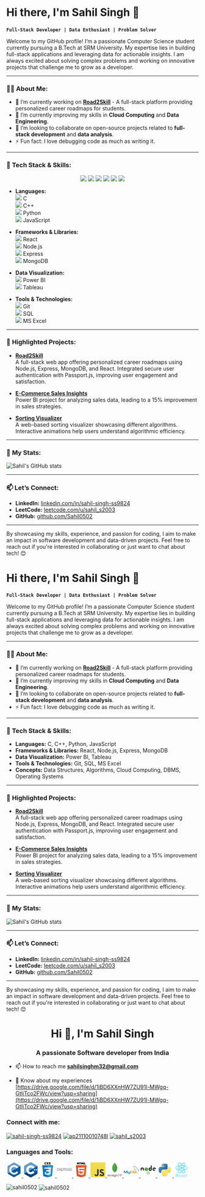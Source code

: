 # Hi there, I'm Sahil Singh 👋  

**`Full-Stack Developer | Data Enthusiast | Problem Solver`**

Welcome to my GitHub profile! I’m a passionate Computer Science student currently pursuing a B.Tech at SRM University. My expertise lies in building full-stack applications and leveraging data for actionable insights. I am always excited about solving complex problems and working on innovative projects that challenge me to grow as a developer.

---

### 👨‍💻 **About Me:**
- 🔭 I’m currently working on **[Road2Skill](https://github.com/mdehteshamansari/Road2Skill)** - A full-stack platform providing personalized career roadmaps for students.
- 🌱 I’m currently improving my skills in **Cloud Computing** and **Data Engineering**.
- 👯 I’m looking to collaborate on open-source projects related to **full-stack development** and **data analysis**.
- ⚡ Fun fact: I love debugging code as much as writing it.

---

### 🔧 **Tech Stack & Skills:**

<p align="center">
  <img src="https://media.giphy.com/media/ln7z2eWriiQAllfVcn/giphy.gif" width="50"> <img src="https://media.giphy.com/media/KAq5w47R9rmTuvWOWa/giphy.gif" width="50"> <img src="https://media.giphy.com/media/kH1DBkPNyZPOk0BxrM/giphy.gif" width="50"> <img src="https://media.giphy.com/media/XAxylRMCdpbEWUAvr8/giphy.gif" width="50"> <img src="https://media.giphy.com/media/QssGEmpkyEOhBCb7e1/giphy.gif" width="50"> <img src="https://media.giphy.com/media/jTNG3RF6EwbkpD4LZx/giphy.gif" width="50">
</p>

- **Languages:**  
  <img src="https://media.giphy.com/media/ln7z2eWriiQAllfVcn/giphy.gif" width="30"> C  
  <img src="https://media.giphy.com/media/KAq5w47R9rmTuvWOWa/giphy.gif" width="30"> C++  
  <img src="https://media.giphy.com/media/XAxylRMCdpbEWUAvr8/giphy.gif" width="30"> Python  
  <img src="https://media.giphy.com/media/QssGEmpkyEOhBCb7e1/giphy.gif" width="30"> JavaScript

- **Frameworks & Libraries:**  
  <img src="https://media.giphy.com/media/kH1DBkPNyZPOk0BxrM/giphy.gif" width="30"> React  
  <img src="https://media.giphy.com/media/jTNG3RF6EwbkpD4LZx/giphy.gif" width="30"> Node.js  
  <img src="https://media.giphy.com/media/jTNG3RF6EwbkpD4LZx/giphy.gif" width="30"> Express  
  <img src="https://media.giphy.com/media/jTNG3RF6EwbkpD4LZx/giphy.gif" width="30"> MongoDB  

- **Data Visualization:**  
  <img src="https://media.giphy.com/media/SWoSkN6DxTszqIKEqv/giphy.gif" width="30"> Power BI  
  <img src="https://media.giphy.com/media/SWoSkN6DxTszqIKEqv/giphy.gif" width="30"> Tableau

- **Tools & Technologies:**  
  <img src="https://media.giphy.com/media/IdyAQJVN2kVPNUrojM/giphy.gif" width="30"> Git  
  <img src="https://media.giphy.com/media/26tn33aiTi1jkl6H6/giphy.gif" width="30"> SQL  
  <img src="https://media.giphy.com/media/26tn33aiTi1jkl6H6/giphy.gif" width="30"> MS Excel

---

### 📂 **Highlighted Projects:**
- **[Road2Skill](https://github.com/mdehteshamansari/Road2Skill)**  
  A full-stack web app offering personalized career roadmaps using Node.js, Express, MongoDB, and React. Integrated secure user authentication with Passport.js, improving user engagement and satisfaction.
  
- **[E-Commerce Sales Insights](https://github.com/Sahil0502/E-Commerce-Sales-Insights-Analysis-using-POWERBI)**  
  Power BI project for analyzing sales data, leading to a 15% improvement in sales strategies.

- **[Sorting Visualizer](https://github.com/Sahil0502/Sorting-Visulaizer)**  
  A web-based sorting visualizer showcasing different algorithms. Interactive animations help users understand algorithmic efficiency.

---

### 🚀 **My Stats:**
![Sahil's GitHub stats](https://github-readme-stats.vercel.app/api?username=Sahil0502&show_icons=true&theme=radical)

---

### 📫 **Let’s Connect:**
- **LinkedIn:** [linkedin.com/in/sahil-singh-ss9824](https://www.linkedin.com/in/sahil-singh-ss9824/)
- **LeetCode:** [leetcode.com/u/sahil_s2003](https://leetcode.com/u/sahil_s2003)
- **GitHub:** [github.com/Sahil0502](https://github.com/Sahil0502)

---

By showcasing my skills, experience, and passion for coding, I aim to make an impact in software development and data-driven projects. Feel free to reach out if you're interested in collaborating or just want to chat about tech! 😊



# Hi there, I'm Sahil Singh 👋  

**`Full-Stack Developer | Data Enthusiast | Problem Solver`**

Welcome to my GitHub profile! I’m a passionate Computer Science student currently pursuing a B.Tech at SRM University. My expertise lies in building full-stack applications and leveraging data for actionable insights. I am always excited about solving complex problems and working on innovative projects that challenge me to grow as a developer.

---

### 👨‍💻 **About Me:**
- 🔭 I’m currently working on **[Road2Skill](https://github.com/mdehteshamansari/Road2Skill)** - A full-stack platform providing personalized career roadmaps for students.
- 🌱 I’m currently improving my skills in **Cloud Computing** and **Data Engineering**.
- 👯 I’m looking to collaborate on open-source projects related to **full-stack development** and **data analysis**.
- ⚡ Fun fact: I love debugging code as much as writing it.

---

### 🔧 **Tech Stack & Skills:**
- **Languages:** C, C++, Python, JavaScript  
- **Frameworks & Libraries:** React, Node.js, Express, MongoDB  
- **Data Visualization:** Power BI, Tableau  
- **Tools & Technologies:** Git, SQL, MS Excel  
- **Concepts:** Data Structures, Algorithms, Cloud Computing, DBMS, Operating Systems

---

### 📂 **Highlighted Projects:**
- **[Road2Skill](https://github.com/mdehteshamansari/Road2Skill)**  
  A full-stack web app offering personalized career roadmaps using Node.js, Express, MongoDB, and React. Integrated secure user authentication with Passport.js, improving user engagement and satisfaction.
  
- **[E-Commerce Sales Insights](https://github.com/Sahil0502/E-Commerce-Sales-Insights-Analysis-using-POWERBI)**  
  Power BI project for analyzing sales data, leading to a 15% improvement in sales strategies.

- **[Sorting Visualizer](https://github.com/Sahil0502/Sorting-Visulaizer)**  
  A web-based sorting visualizer showcasing different algorithms. Interactive animations help users understand algorithmic efficiency.

---

### 🚀 **My Stats:**
![Sahil's GitHub stats](https://github-readme-stats.vercel.app/api?username=Sahil0502&show_icons=true&theme=radical)

---

### 📫 **Let’s Connect:**
- **LinkedIn:** [linkedin.com/in/sahil-singh-ss9824](https://www.linkedin.com/in/sahil-singh-ss9824/)
- **LeetCode:** [leetcode.com/u/sahil_s2003](https://leetcode.com/u/sahil_s2003)
- **GitHub:** [github.com/Sahil0502](https://github.com/Sahil0502)

---

By showcasing my skills, experience, and passion for coding, I aim to make an impact in software development and data-driven projects. Feel free to reach out if you're interested in collaborating or just want to chat about tech! 😊



<h1 align="center">Hi 👋, I'm Sahil Singh</h1>
<h3 align="center">A passionate Software developer from India</h3>


- 📫 How to reach me **sahilsinghm32@gmail.com**

- 📄 Know about my experiences [https://drive.google.com/file/d/1iBD6XXnHW7ZU91l-MWgq-GtIjTco2FWc/view?usp=sharing](https://drive.google.com/file/d/1iBD6XXnHW7ZU91l-MWgq-GtIjTco2FWc/view?usp=sharing)

<h3 align="left">Connect with me:</h3>
<p align="left">
<a href="https://linkedin.com/in/sahil-singh-ss9824" target="blank"><img align="center" src="https://raw.githubusercontent.com/rahuldkjain/github-profile-readme-generator/master/src/images/icons/Social/linked-in-alt.svg" alt="sahil-singh-ss9824" height="30" width="40" /></a>
<a href="https://www.hackerrank.com/ap21110010748l" target="blank"><img align="center" src="https://raw.githubusercontent.com/rahuldkjain/github-profile-readme-generator/master/src/images/icons/Social/hackerrank.svg" alt="ap21110010748l" height="30" width="40" /></a>
<a href="https://www.leetcode.com/sahil_s2003" target="blank"><img align="center" src="https://raw.githubusercontent.com/rahuldkjain/github-profile-readme-generator/master/src/images/icons/Social/leet-code.svg" alt="sahil_s2003" height="30" width="40" /></a>
</p>

<h3 align="left">Languages and Tools:</h3>
<p align="left"> <a href="https://www.cprogramming.com/" target="_blank" rel="noreferrer"> <img src="https://raw.githubusercontent.com/devicons/devicon/master/icons/c/c-original.svg" alt="c" width="40" height="40"/> </a> <a href="https://www.w3schools.com/cpp/" target="_blank" rel="noreferrer"> <img src="https://raw.githubusercontent.com/devicons/devicon/master/icons/cplusplus/cplusplus-original.svg" alt="cplusplus" width="40" height="40"/> </a> <a href="https://www.w3schools.com/css/" target="_blank" rel="noreferrer"> <img src="https://raw.githubusercontent.com/devicons/devicon/master/icons/css3/css3-original-wordmark.svg" alt="css3" width="40" height="40"/> </a> <a href="https://expressjs.com" target="_blank" rel="noreferrer"> <img src="https://raw.githubusercontent.com/devicons/devicon/master/icons/express/express-original-wordmark.svg" alt="express" width="40" height="40"/> </a> <a href="https://www.w3.org/html/" target="_blank" rel="noreferrer"> <img src="https://raw.githubusercontent.com/devicons/devicon/master/icons/html5/html5-original-wordmark.svg" alt="html5" width="40" height="40"/> </a> <a href="https://developer.mozilla.org/en-US/docs/Web/JavaScript" target="_blank" rel="noreferrer"> <img src="https://raw.githubusercontent.com/devicons/devicon/master/icons/javascript/javascript-original.svg" alt="javascript" width="40" height="40"/> </a> <a href="https://www.mongodb.com/" target="_blank" rel="noreferrer"> <img src="https://raw.githubusercontent.com/devicons/devicon/master/icons/mongodb/mongodb-original-wordmark.svg" alt="mongodb" width="40" height="40"/> </a> <a href="https://www.mysql.com/" target="_blank" rel="noreferrer"> <img src="https://raw.githubusercontent.com/devicons/devicon/master/icons/mysql/mysql-original-wordmark.svg" alt="mysql" width="40" height="40"/> </a> <a href="https://nodejs.org" target="_blank" rel="noreferrer"> <img src="https://raw.githubusercontent.com/devicons/devicon/master/icons/nodejs/nodejs-original-wordmark.svg" alt="nodejs" width="40" height="40"/> </a> <a href="https://www.python.org" target="_blank" rel="noreferrer"> <img src="https://raw.githubusercontent.com/devicons/devicon/master/icons/python/python-original.svg" alt="python" width="40" height="40"/> </a> <a href="https://reactjs.org/" target="_blank" rel="noreferrer"> <img src="https://raw.githubusercontent.com/devicons/devicon/master/icons/react/react-original-wordmark.svg" alt="react" width="40" height="40"/> </a> </p>

<p><img align="left" src="https://github-readme-stats.vercel.app/api/top-langs?username=sahil0502&show_icons=true&locale=en&layout=compact" alt="sahil0502" /></p>

<p>&nbsp;<img align="center" src="https://github-readme-stats.vercel.app/api?username=sahil0502&show_icons=true&locale=en" alt="sahil0502" /></p>
